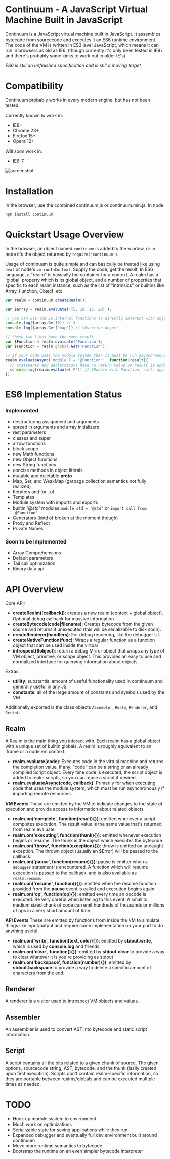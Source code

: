# Continuum - A JavaScript Virtual Machine Built in JavaScript

Continuum is a JavaScript virtual machine built in JavaScript. It assembles bytecode from sourcecode and executes it an ES6 runtime environment. The code of the VM is written in ES3 level JavaScript, which means it can run in browsers as old as IE6. (though currently it's only been tested in IE9+ and there's probably some kinks to work out in older IE's).

*ES6 is still an unfinished specification and is still a moving target*

# Compatibility
Continuum probably works in every modern engine, but has not been tested.

Currently known to work in:

* IE8+
* Chrome 23+
* Firefox 15+
* Opera 12+

Will soon work in:

* IE6-7

![screenshot](https://raw.github.com/Benvie/continuum/gh-pages/docs/screenshot.png)

# Installation
In the browser, use the combined continuum.js or continuum.min.js. In node

    npm install continuum


# Quickstart Usage Overview
In the browser, an object named `continuum` is added to the window, or in node it's the object returned by `require('continuum')`.

Usage of continuum is quite simple and can basically be treated like using `eval` or node's `vm.runInContext`. Supply the code, get the result. In ES6 language, a "realm" is basically the container for a context. A realm has a 'global' property which is its global object, and a number of properties that specific to each realm instance, such as the list of "intrinsics" or builtins like Array, Function, Object, etc.

```javascript
var realm = continuum.createRealm();

var $array = realm.evaluate('[5, 10, 15, 20]');

// you can use the ES internal functions to directly interact with objects
console.log($array.Get(0)) // 5
console.log($array.Get('map')) // $Function object

// these two lines have the same result
var $Function = realm.evaluate('Function');
var $Function = realm.global.Get('Function');

// if your code uses the module system then it must be run asynchronously
realm.evaluateAsync('module F = "@Function"', function(result){
  // statements and declarations have no return value so result is undefined in this case, however...
  console.log(realm.evaluate('F')) // $Module with Function, call, apply, and bind (functional versions)
})
```

# ES6 Implementation Status

### Implemented
* destructuring assignment and arguments
* spread in arguments and array initializers
* rest parameters
* classes and super
* arrow functions
* block scope
* new Math functions
* new Object functions
* new String functions
* concise methods in object literals
* mutable and deletable __proto__
* Map, Set, and WeakMap (garbage collection semantics not fully realized)
* Iterators and for...of
* Templates
* Module system with imports and exports
* builtin '@std' modules `module std = '@std'` or `import call from '@Function'`
* Generators (kind of broken at the moment though)
* Proxy and Reflect
* Private Names

### Soon to be Implemented
* Array Comprehensions
* Default parameters
* Tail call optimization
* Binary data api


# API Overview
Core API:

* __createRealm([callback])__: creates a new realm (context + global object). Optional debug callback for massive information
* __createBytecode(code|filename)__: Creates bytecode from the given source and returns it unexecuted (this will be serializable to disk soon).
* __createRenderer(handlers)__: For debug rendering, like the debugger UI.
* __createNativeFunction(func)__: Wraps a regular function as a function object that can be used inside the virtual
* __introspect($object)__: return a debug Mirror object that wraps any type of VM object, primitive, or scope object. This provides an easy to use and normalized interface for querying information about objects.

Extras:

* __utility__: substantial amount of useful functionality used in continuum and generally useful in any JS
* __constants__: all of the large amount of constants and symbols used by the VM

Additionally exported is the class objects `Assembler`, `Realm`, `Renderer`, and `Script`.

## Realm ##
A Realm is the main thing you interact with. Each realm has a global object with a unique set of builtin globals. A realm is roughly equivalent to an iframe or a node vm context.

* __realm.evaluate(code)__: Executes code in the virtual machine and returns the completion value, if any. "code" can be a string or an already compiled Script object. Every time code is executed, the script object is added to realm.scripts, so you can reuse a script if desired.
* __realm.evaluateAsync(code, callback)__: Primarily for when executing code that uses the module system, which must be run asynchronously if importing remote resources.


__VM Events__
These are emitted by the VM to indicate changes to the state of execution and provide access to information about related objects.

* __realm.on('complete', function(result){})__: emitted whenever a script completes execution. The result value is the same value that's returned from realm.evaluate.
* __realm.on('executing', function(thunk){})__: emitted whenever execution begins or resume. The thunk is the object which executes the bytecode.
* __realm.on('throw', function(exception){})__: throw is emitted on uncaught exception. The thrown object (usually an $Error) will be passed to the callback.
* __realm.on('pause', function(resume){})__: pause is emitter when a `debugger` statement is encountered. A function which will resume execution is passed to the callback, and is also available as `realm.resume`.
* __realm.on('resume', function(){})__: emitted when the resume function provided from the __pause__ event is called and execution begins again.
* __realm.on('op', function(op){})__: emitted every time an opcode is executed. Be very careful when listening to this event. A small to medium sized chunk of code can emit hundreds of thousands or millions of ops in a very short amount of time.

__API Events__
These are emitted by functions from inside the VM to simulate things like input/output and require some implementation on your part to do anything useful.

* __realm.on('write', function(text, color){})__: emitted by __stdout.write__, which is used by __console.log__ and friends.
* __realm.on('clear', function(){})__: emitted by __stdout.clear__ to provide a way to clear whatever it is you're providing as stdout
* __realm.on('backspace', function(number){})__: emitted by __stdout.backspace__ to provide a way to delete a specific amount of characters from the end.

## Renderer ##
A renderer is a visitor used to introspect VM objects and values.

## Assembler ##
An assembler is used to convert AST into bytecode and static script information.

## Script ##
A script contains all the bits related to a given chunk of source. The given options, sourcecode string, AST, bytecode, and the thunk (lazily created upon first execution). Scripts don't contain realm-specific information, so they are portable between realms/globals and can be executed multiple times as needed.

# TODO
* Hook up module system to environment
* Much work on optimizations
* Serializable state for saving applications while they run
* Expanded debugger and eventually full dev environment built around continuum
* Move more runtime semantics to bytecode
* Bootstrap the runtime on an even simpler bytecode interpreter
